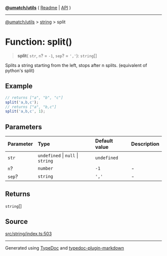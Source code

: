 [**@umatch/utils**](../../README.md) ( [Readme](../../README.md) \| [API](../../API.md) )

---

[@umatch/utils](../../API.md) > [string](../README.md) > split

# Function: split()

> **split**(
> `str`,
> `n`? = `-1`,
> `sep`? = `','`): `string`[]

Splits a string starting from the left, stops after n splits.
(equivalent of python's split)

## Example

```ts
// returns ["a", "b", "c"]
split('a,b,c');
// returns ["a", "b,c"]
split('a,b,c', 1);
```

## Parameters

| Parameter | Type                              | Default value | Description |
| :-------- | :-------------------------------- | :------------ | :---------- |
| `str`     | `undefined` \| `null` \| `string` | `undefined`   |             |
| `n`?      | `number`                          | `-1`          | -           |
| `sep`?    | `string`                          | `','`         | -           |

## Returns

`string`[]

## Source

[src/string/index.ts:503](https://github.com/umatch-oficial/utils/blob/fe3e40a/src/string/index.ts#L503)

---

Generated using [TypeDoc](https://typedoc.org/) and [typedoc-plugin-markdown](https://www.npmjs.com/package/typedoc-plugin-markdown)

